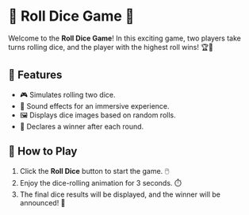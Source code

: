 # 🎲 Roll Dice Game 🎲

Welcome to the **Roll Dice Game**! In this exciting game, two players take turns rolling dice, and the player with the highest roll wins! 🏆🎉

## 🚀 Features

- 🎮 Simulates rolling two dice.
- 🎵 Sound effects for an immersive experience.
- 🖼️ Displays dice images based on random rolls.
- 🥇 Declares a winner after each round.

## 📜 How to Play

1. Click the **Roll Dice** button to start the game. 🖱️
2. Enjoy the dice-rolling animation for 3 seconds. ⏱️
3. The final dice results will be displayed, and the winner will be announced! 🎉
